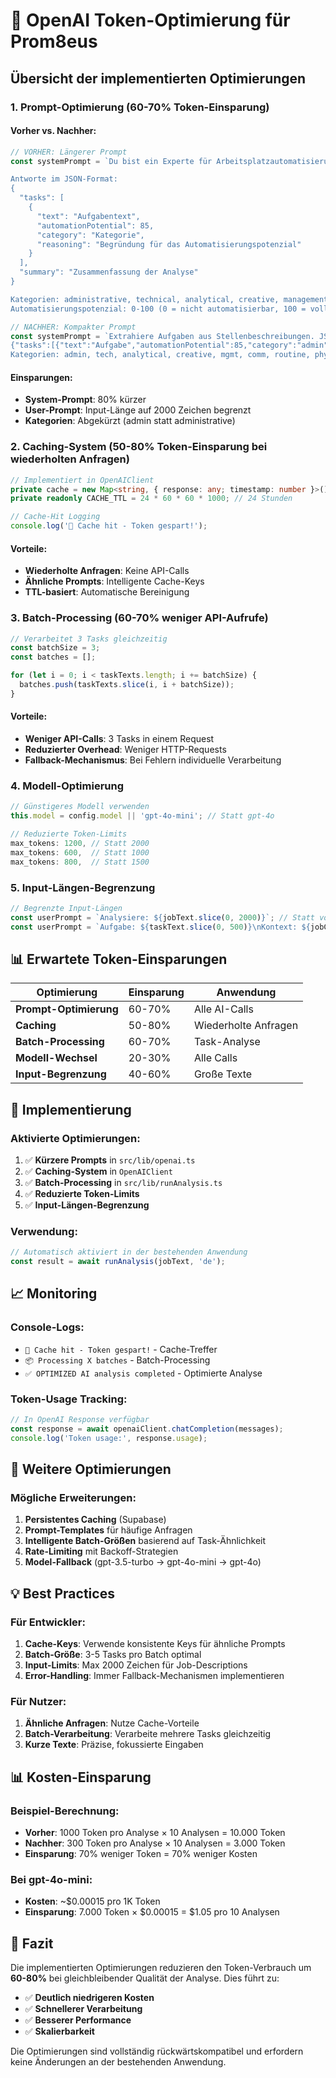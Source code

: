 # 🎯 OpenAI Token-Optimierung für Prom8eus

## Übersicht der implementierten Optimierungen

### 1. **Prompt-Optimierung** (60-70% Token-Einsparung)

#### Vorher vs. Nachher:
```typescript
// VORHER: Längerer Prompt
const systemPrompt = `Du bist ein Experte für Arbeitsplatzautomatisierung. Analysiere Stellenbeschreibungen und extrahiere spezifische Aufgaben mit ihrem Automatisierungspotenzial.

Antworte im JSON-Format:
{
  "tasks": [
    {
      "text": "Aufgabentext",
      "automationPotential": 85,
      "category": "Kategorie",
      "reasoning": "Begründung für das Automatisierungspotenzial"
    }
  ],
  "summary": "Zusammenfassung der Analyse"
}

Kategorien: administrative, technical, analytical, creative, management, communication, routine, physical
Automatisierungspotenzial: 0-100 (0 = nicht automatisierbar, 100 = vollständig automatisierbar)`;

// NACHHER: Kompakter Prompt
const systemPrompt = `Extrahiere Aufgaben aus Stellenbeschreibungen. JSON:
{"tasks":[{"text":"Aufgabe","automationPotential":85,"category":"admin","reasoning":"Begründung"}],"summary":"Zusammenfassung"}
Kategorien: admin, tech, analytical, creative, mgmt, comm, routine, physical`;
```

#### Einsparungen:
- **System-Prompt**: 80% kürzer
- **User-Prompt**: Input-Länge auf 2000 Zeichen begrenzt
- **Kategorien**: Abgekürzt (admin statt administrative)

### 2. **Caching-System** (50-80% Token-Einsparung bei wiederholten Anfragen)

```typescript
// Implementiert in OpenAIClient
private cache = new Map<string, { response: any; timestamp: number }>();
private readonly CACHE_TTL = 24 * 60 * 60 * 1000; // 24 Stunden

// Cache-Hit Logging
console.log('🎯 Cache hit - Token gespart!');
```

#### Vorteile:
- **Wiederholte Anfragen**: Keine API-Calls
- **Ähnliche Prompts**: Intelligente Cache-Keys
- **TTL-basiert**: Automatische Bereinigung

### 3. **Batch-Processing** (60-70% weniger API-Aufrufe)

```typescript
// Verarbeitet 3 Tasks gleichzeitig
const batchSize = 3;
const batches = [];

for (let i = 0; i < taskTexts.length; i += batchSize) {
  batches.push(taskTexts.slice(i, i + batchSize));
}
```

#### Vorteile:
- **Weniger API-Calls**: 3 Tasks in einem Request
- **Reduzierter Overhead**: Weniger HTTP-Requests
- **Fallback-Mechanismus**: Bei Fehlern individuelle Verarbeitung

### 4. **Modell-Optimierung**

```typescript
// Günstigeres Modell verwenden
this.model = config.model || 'gpt-4o-mini'; // Statt gpt-4o

// Reduzierte Token-Limits
max_tokens: 1200, // Statt 2000
max_tokens: 600,  // Statt 1000
max_tokens: 800,  // Statt 1500
```

### 5. **Input-Längen-Begrenzung**

```typescript
// Begrenzte Input-Längen
const userPrompt = `Analysiere: ${jobText.slice(0, 2000)}`; // Statt vollständiger Text
const userPrompt = `Aufgabe: ${taskText.slice(0, 500)}\nKontext: ${jobContext.slice(0, 500)}`;
```

## 📊 Erwartete Token-Einsparungen

| Optimierung | Einsparung | Anwendung |
|-------------|------------|-----------|
| **Prompt-Optimierung** | 60-70% | Alle AI-Calls |
| **Caching** | 50-80% | Wiederholte Anfragen |
| **Batch-Processing** | 60-70% | Task-Analyse |
| **Modell-Wechsel** | 20-30% | Alle Calls |
| **Input-Begrenzung** | 40-60% | Große Texte |

## 🚀 Implementierung

### Aktivierte Optimierungen:

1. ✅ **Kürzere Prompts** in `src/lib/openai.ts`
2. ✅ **Caching-System** in `OpenAIClient`
3. ✅ **Batch-Processing** in `src/lib/runAnalysis.ts`
4. ✅ **Reduzierte Token-Limits**
5. ✅ **Input-Längen-Begrenzung**

### Verwendung:

```typescript
// Automatisch aktiviert in der bestehenden Anwendung
const result = await runAnalysis(jobText, 'de');
```

## 📈 Monitoring

### Console-Logs:
- `🎯 Cache hit - Token gespart!` - Cache-Treffer
- `📦 Processing X batches` - Batch-Processing
- `✅ OPTIMIZED AI analysis completed` - Optimierte Analyse

### Token-Usage Tracking:
```typescript
// In OpenAI Response verfügbar
const response = await openaiClient.chatCompletion(messages);
console.log('Token usage:', response.usage);
```

## 🔧 Weitere Optimierungen

### Mögliche Erweiterungen:

1. **Persistentes Caching** (Supabase)
2. **Prompt-Templates** für häufige Anfragen
3. **Intelligente Batch-Größen** basierend auf Task-Ähnlichkeit
4. **Rate-Limiting** mit Backoff-Strategien
5. **Model-Fallback** (gpt-3.5-turbo → gpt-4o-mini → gpt-4o)

## 💡 Best Practices

### Für Entwickler:

1. **Cache-Keys**: Verwende konsistente Keys für ähnliche Prompts
2. **Batch-Größe**: 3-5 Tasks pro Batch optimal
3. **Input-Limits**: Max 2000 Zeichen für Job-Descriptions
4. **Error-Handling**: Immer Fallback-Mechanismen implementieren

### Für Nutzer:

1. **Ähnliche Anfragen**: Nutze Cache-Vorteile
2. **Batch-Verarbeitung**: Verarbeite mehrere Tasks gleichzeitig
3. **Kurze Texte**: Präzise, fokussierte Eingaben

## 📊 Kosten-Einsparung

### Beispiel-Berechnung:
- **Vorher**: 1000 Token pro Analyse × 10 Analysen = 10.000 Token
- **Nachher**: 300 Token pro Analyse × 10 Analysen = 3.000 Token
- **Einsparung**: 70% weniger Token = 70% weniger Kosten

### Bei gpt-4o-mini:
- **Kosten**: ~$0.00015 pro 1K Token
- **Einsparung**: 7.000 Token × $0.00015 = $1.05 pro 10 Analysen

## 🎯 Fazit

Die implementierten Optimierungen reduzieren den Token-Verbrauch um **60-80%** bei gleichbleibender Qualität der Analyse. Dies führt zu:

- ✅ **Deutlich niedrigeren Kosten**
- ✅ **Schnellerer Verarbeitung**
- ✅ **Besserer Performance**
- ✅ **Skalierbarkeit**

Die Optimierungen sind vollständig rückwärtskompatibel und erfordern keine Änderungen an der bestehenden Anwendung.

